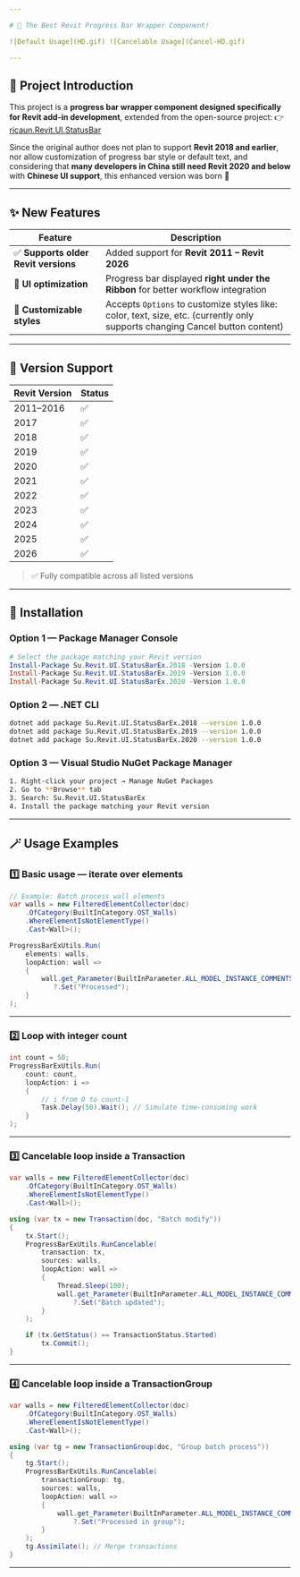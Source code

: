 ```yaml
---

# 🚀 The Best Revit Progress Bar Wrapper Component!

![Default Usage](HD.gif) ![Cancelable Usage](Cancel-HD.gif)

---
```


## 🧩 Project Introduction

This project is a **progress bar wrapper component designed specifically for Revit add-in development**,
extended from the open-source project:
👉 [ricaun.Revit.UI.StatusBar](https://github.com/ricaun-io/ricaun.Revit.UI.StatusBar)

Since the original author does not plan to support **Revit 2018 and earlier**,
nor allow customization of progress bar style or default text,
and considering that **many developers in China still need Revit 2020 and below** with **Chinese UI support**,
this enhanced version was born 🚀

---

## ✨ New Features

| Feature                             | Description                                                                                                                  |
| ----------------------------------- | ---------------------------------------------------------------------------------------------------------------------------- |
| ✅ **Supports older Revit versions** | Added support for **Revit 2011 – Revit 2026**                                                                                |
| 🎯 **UI optimization**              | Progress bar displayed **right under the Ribbon** for better workflow integration                                            |
| 🧰 **Customizable styles**          | Accepts `Options` to customize styles like: color, text, size, etc. (currently only supports changing Cancel button content) |

---

## 🧱 Version Support

| Revit Version | Status |
| ------------- | ------ |
| 2011–2016     | ✅      |
| 2017          | ✅      |
| 2018          | ✅      |
| 2019          | ✅      |
| 2020          | ✅      |
| 2021          | ✅      |
| 2022          | ✅      |
| 2023          | ✅      |
| 2024          | ✅      |
| 2025          | ✅      |
| 2026          | ✅      |

> ✅ Fully compatible across all listed versions

---

## 🔧 Installation

### Option 1 — Package Manager Console

```powershell
# Select the package matching your Revit version
Install-Package Su.Revit.UI.StatusBarEx.2018 -Version 1.0.0
Install-Package Su.Revit.UI.StatusBarEx.2019 -Version 1.0.0
Install-Package Su.Revit.UI.StatusBarEx.2020 -Version 1.0.0
```

### Option 2 — .NET CLI

```bash
dotnet add package Su.Revit.UI.StatusBarEx.2018 --version 1.0.0
dotnet add package Su.Revit.UI.StatusBarEx.2019 --version 1.0.0
dotnet add package Su.Revit.UI.StatusBarEx.2020 --version 1.0.0
```

### Option 3 — Visual Studio NuGet Package Manager

```bash
1. Right-click your project → Manage NuGet Packages
2. Go to **Browse** tab
3. Search: Su.Revit.UI.StatusBarEx
4. Install the package matching your Revit version
```

---

## 🪄 Usage Examples

### 1️⃣ Basic usage — iterate over elements

```csharp
// Example: Batch process wall elements
var walls = new FilteredElementCollector(doc)
    .OfCategory(BuiltInCategory.OST_Walls)
    .WhereElementIsNotElementType()
    .Cast<Wall>();

ProgressBarExUtils.Run(
    elements: walls,
    loopAction: wall =>
    {
        wall.get_Parameter(BuiltInParameter.ALL_MODEL_INSTANCE_COMMENTS)
           ?.Set("Processed");
    }
);
```

---

### 2️⃣ Loop with integer count

```csharp
int count = 50;
ProgressBarExUtils.Run(
    count: count,
    loopAction: i =>
    {
        // i from 0 to count-1
        Task.Delay(50).Wait(); // Simulate time-consuming work
    }
);
```

---

### 3️⃣ Cancelable loop inside a Transaction

```csharp
var walls = new FilteredElementCollector(doc)
    .OfCategory(BuiltInCategory.OST_Walls)
    .WhereElementIsNotElementType()
    .Cast<Wall>();

using (var tx = new Transaction(doc, "Batch modify"))
{
    tx.Start();
    ProgressBarExUtils.RunCancelable(
        transaction: tx,
        sources: walls,
        loopAction: wall =>
        {
            Thread.Sleep(100);
            wall.get_Parameter(BuiltInParameter.ALL_MODEL_INSTANCE_COMMENTS)
                ?.Set("Batch updated");
        }
    );

    if (tx.GetStatus() == TransactionStatus.Started)
        tx.Commit();
}
```

---

### 4️⃣ Cancelable loop inside a TransactionGroup

```csharp
var walls = new FilteredElementCollector(doc)
    .OfCategory(BuiltInCategory.OST_Walls)
    .WhereElementIsNotElementType()
    .Cast<Wall>();

using (var tg = new TransactionGroup(doc, "Group batch process"))
{
    tg.Start();
    ProgressBarExUtils.RunCancelable(
        transactionGroup: tg,
        sources: walls,
        loopAction: wall =>
        {
            wall.get_Parameter(BuiltInParameter.ALL_MODEL_INSTANCE_COMMENTS)
                ?.Set("Processed in group");
        }
    );
    tg.Assimilate(); // Merge transactions
}
```

---

